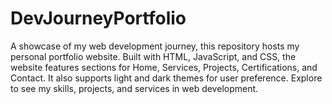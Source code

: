 # DevJourneyPortfolio
A showcase of my web development journey, this repository hosts my personal portfolio website. Built with HTML, JavaScript, and CSS, the website features sections for Home, Services, Projects, Certifications, and Contact. It also supports light and dark themes for user preference. Explore to see my skills, projects, and services in web development.
